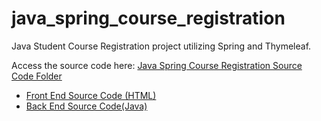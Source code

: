 # java_spring_course_registration
Java Student Course Registration project utilizing Spring and Thymeleaf.

Access the source code here: <a href="https://github.com/ffm5113/java_spring_course_registration/tree/master/src">Java Spring Course Registration Source Code Folder</a>
<ul style=“list-style-type:circle”>
  <li>
    <a href="https://github.com/ffm5113/java_spring_course_registration/tree/master/src/main/resources/templates">Front End Source Code (HTML)</a>
  </li>
    <li>
    <a href="https://github.com/ffm5113/java_spring_course_registration/tree/master/src/main/java/com/example/ist412se_v11_7">Back End Source Code(Java)</a>
  </li>
</ul>
